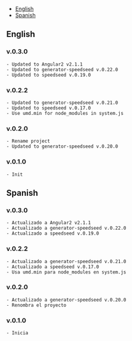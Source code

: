 - [English](#english)
- [Spanish](#spanish)

## English
### v.0.3.0
    - Updated to Angular2 v2.1.1
    - Updated to generator-speedseed v.0.22.0
    - Updated to speedseed v.0.19.0

### v.0.2.2
    - Updated to generator-speedseed v.0.21.0
    - Updated to speedseed v.0.17.0
    - Use umd.min for node_modules in system.js

### v.0.2.0
    - Rename project
    - Updated to generator-speedseed v.0.20.0

### v.0.1.0
    - Init

## Spanish
### v.0.3.0
    - Actualizado a Angular2 v2.1.1
    - Actualizado a generator-speedseed v.0.22.0
    - Actualizado a speedseed v.0.19.0

### v.0.2.2
    - Actualizado a generator-speedseed v.0.21.0
    - Actualizado a speedseed v.0.17.0
    - Usa umd.min para node_modules en system.js

### v.0.2.0
    - Actualizado a generator-speedseed v.0.20.0
    - Renombra el proyecto

### v.0.1.0
    - Inicia